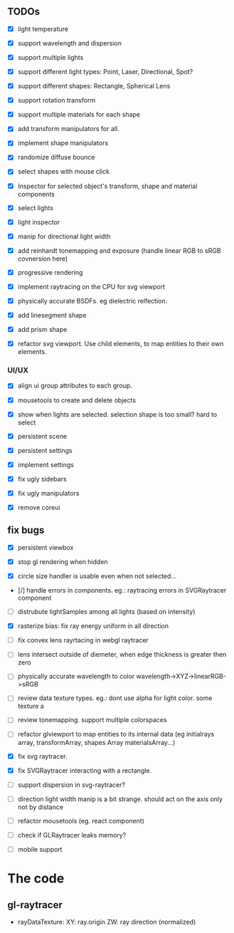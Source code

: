 ## TODOs
- [x] light temperature
- [x] support wavelength and dispersion

- [x] support multiple lights
- [x] support different light types: Point, Laser, Directional, Spot?
- [x] support different shapes: Rectangle, Spherical Lens
- [x] support rotation transform
- [x] support multiple materials for each shape
- [x] add transform manipulators for all.
- [x] implement shape manipulators
- [x] randomize diffuse bounce

- [x] select shapes with mouse click
- [x] Inspector for selected object's transform, shape and material components
- [x] select lights
- [x] light inspector
- [x] manip for directional light width
- [x] add reinhardt tonemapping and exposure (handle linear RGB to sRGB covnersion here)
- [x] progressive rendering
- [x] implement raytracing on the CPU for svg viewport
- [x] physically accurate BSDFs. eg dielectric relfection.
- [x] add linesegment shape
- [x] add prism shape
- [x] refactor svg viewport. Use child elements, to map entities to their own elements.


### UI/UX
- [x] align ui group attributes to each group.
- [x] mousetools to create and delete objects
- [x] show when lights are selected. selection shape is too small? hard to select
- [x] persistent scene
- [x] persistent settings
- [x] implement settings
- [x] fix ugly sidebars
- [x] fix ugly manipulators
- [x] remove coreui


## fix bugs
- [x] persistent viewbox
- [x] stop gl rendering when hidden
- [x] circle size handler is usable even when not selected...


- [/] handle errors in components. eg.: raytracing errors in SVGRaytracer component
- [ ] distrubute lightSamples among all lights (based on intensity)

- [x] rasterize bias: fix ray energy uniform in all direction
- [ ] fix convex lens rayrtacing in webgl raytracer
- [ ] lens intersect outside of diemeter, when edge thickness is greater then zero
- [ ] physically accurate wavelength to color wavelength->XYZ->linearRGB->sRGB

- [ ] review data texture types. eg.: dont use alpha for light color. some texture a

- [ ] review tonemapping. support multiple colorspaces
- [ ] refactor glviewport to map entities to its internal data (eg initialrays array, transformArray, shapes Array materialsArray...)

- [x] fix svg raytracer.
- [x] fix SVGRaytracer interacting with a rectangle.
- [ ] support dispersion in svg-raytracer?

- [ ] direction light width manip is a bit strange. should act on the axis only not by distance
- [ ] refactor mousetools (eg. react component)

- [ ] check if GLRaytracer leaks memory?

- [ ] mobile support


# The code
## gl-raytracer

- rayDataTexture:
  XY: ray.origin
  ZW: ray direction (normalized)